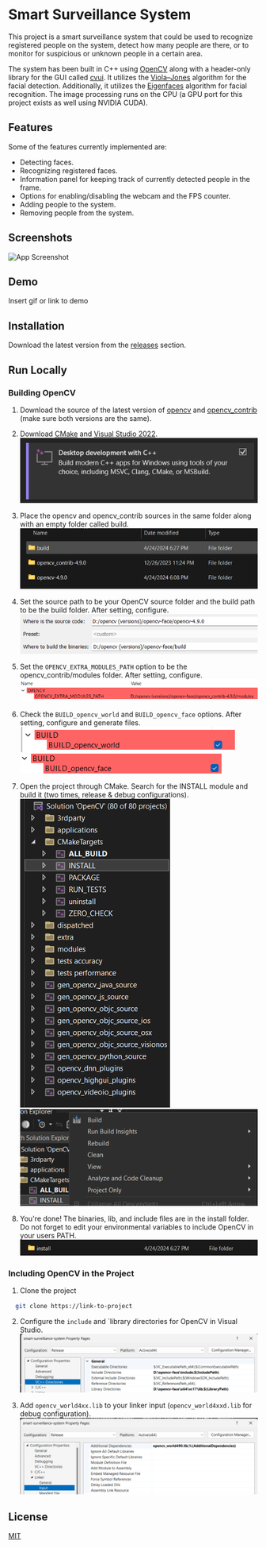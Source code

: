 
# Smart Surveillance System

This project is a smart surveillance system that could be used to recognize registered people on the system, detect how many people are there, or to monitor for suspicious or unknown people in a certain area.

The system has been built in C++ using [OpenCV](https://github.com/opencv/opencv) along with a header-only library for the GUI called [cvui](https://github.com/Dovyski/cvui). It utilizes the [Viola–Jones](https://en.wikipedia.org/wiki/Viola%E2%80%93Jones_object_detection_framework) algorithm for the facial detection. Additionally, it utilizes the [Eigenfaces](https://en.wikipedia.org/wiki/Eigenface) algorithm for facial recognition. The image processing runs on the CPU (a GPU port for this project exists as well using NVIDIA CUDA).

## Features

Some of the features currently implemented are: 

- Detecting faces.
- Recognizing registered faces.
- Information panel for keeping track of currently detected people in the frame.
- Options for enabling/disabling the webcam and the FPS counter.
- Adding people to the system.
- Removing people from the system. 

## Screenshots

![App Screenshot](https://via.placeholder.com/468x300?text=App+Screenshot+Here)


## Demo

Insert gif or link to demo


## Installation

Download the latest version from the [releases](https://github.com/kareem-ghazi/smart-surveillance-system/releases) section.
    
## Run Locally

### Building OpenCV
1. Download the source of the latest version of [opencv](https://github.com/opencv/opencv) and [opencv_contrib](https://github.com/opencv/opencv_contrib) (make sure both versions are the same).

2. Download [CMake](https://cmake.org/download/) and [Visual Studio 2022](https://visualstudio.microsoft.com/). ![](imgs/devc++.png)

3. Place the opencv and opencv_contrib sources in the same folder along with an empty folder called build. ![](imgs/prebuild.png)

4. Set the source path to be your OpenCV source folder and the build path to be the build folder. After setting, configure. ![](imgs/cmake-config.png) 

5. Set the `OPENCV_EXTRA_MODULES_PATH` option to be the opencv_contrib/modules folder. After setting, configure. ![](imgs/extra-modules.png)

6. Check the `BUILD_opencv_world` and `BUILD_opencv_face` options. After setting, configure and generate files. ![](imgs/opencv-world.png) ![](imgs/opencv-face.png)

7. Open the project through CMake. Search for the INSTALL module and build it (two times, release & debug configurations). ![](imgs/install.png) ![](imgs/install-build.png)

8. You're done! The binaries, lib, and include files are in the install folder. Do not forget to edit your environmental variables to include OpenCV in your users PATH. ![](imgs/build.png)

### Including OpenCV in the Project
1. Clone the project

```bash
  git clone https://link-to-project
```

2. Configure the `include` and `library directories for OpenCV in Visual Studio. ![](imgs/vc++.png)

3. Add `opencv_world4xx.lib` to your linker input (`opencv_world4xxd.lib` for debug configuration). ![](imgs/linker.png)


## License

[MIT](https://choosealicense.com/licenses/mit/)

